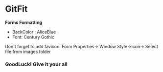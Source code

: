 # GitFit

**Forms Formatting**
- BackColor : AliceBlue
- Font: Century Gothic

Don't forget to add favicon:
Form Properties-> Window Style->Icon-> Select file from images folder

### GoodLuck! Give it your all
